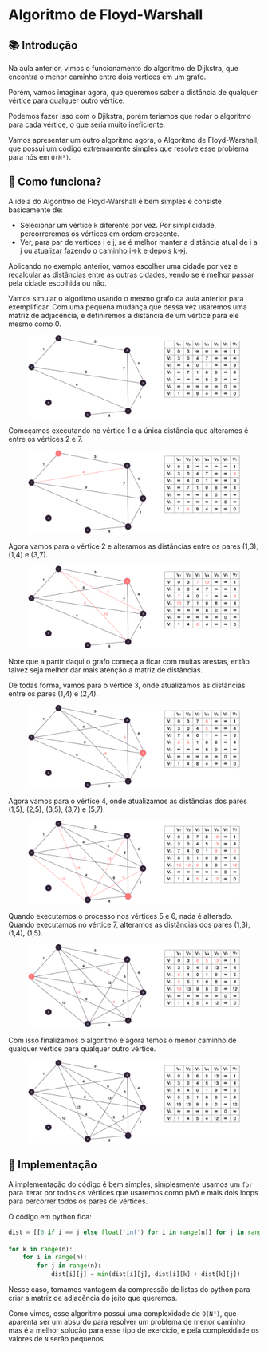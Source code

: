 # Algoritmo de Floyd-Warshall

## 📚 Introdução

Na aula anterior, vimos o funcionamento do algoritmo de Dijkstra, que encontra o menor caminho entre dois vértices em um grafo.

Porém, vamos imaginar agora, que queremos saber a distância de qualquer vértice para qualquer outro vértice.

Podemos fazer isso com o Djikstra, porém teriamos que rodar o algoritmo para cada vértice, o que seria muito ineficiente.

Vamos apresentar um outro algoritmo agora, o Algoritmo de Floyd-Warshall, que possui um código extremamente simples que resolve esse problema para nós em `O(N³)`.

## 🤷 Como funciona?

A ideia do Algoritmo de Floyd-Warshall é bem simples e consiste basicamente de:

- Selecionar um vértice k diferente por vez. Por simplicidade, percorreremos os vértices em ordem crescente.
- Ver, para par de vértices i e j, se é melhor manter a distância atual de i a j ou atualizar fazendo o caminho i→k e depois k→j.

Aplicando no exemplo anterior, vamos escolher uma cidade por vez e recalcular as distâncias entre as outras cidades, vendo se é melhor passar pela cidade escolhida ou não.

Vamos simular o algoritmo usando o mesmo grafo da aula anterior para exemplificar. Com uma pequena mudança que dessa vez usaremos uma matriz de adjacência, e definiremos a distância de um vértice para ele mesmo como 0.

<figure><img src="../assets/flw1.png" alt="primeira imagem do floyd-warshall"><figcaption></figcaption></figure>

Começamos executando no vértice 1 e a única distância que alteramos é entre os vértices 2 e 7.

<figure><img src="../assets/flw2.png" alt="segunda imagem do floyd-warshall"><figcaption></figcaption></figure>

Agora vamos para o vértice 2 e alteramos as distâncias entre os pares (1,3), (1,4) e (3,7).

<figure><img src="../assets/flw3.png" alt="terceira imagem do floyd-warshall"><figcaption></figcaption></figure>

Note que a partir daqui o grafo começa a ficar com muitas arestas, então talvez seja melhor dar mais atenção a matriz de distâncias.

De todas forma, vamos para o vértice 3, onde atualizamos as distâncias entre os pares (1,4) e (2,4).

<figure><img src="../assets/flw4.png" alt="quarta imagem do floyd-warshall"><figcaption></figcaption></figure>

Agora vamos para o vértice 4, onde atualizamos as distâncias dos pares (1,5), (2,5), (3,5), (3,7) e (5,7).

<figure><img src="../assets/flw5.png" alt="quinta imagem do floyd-warshall"><figcaption></figcaption></figure>

Quando executamos o processo nos vértices 5 e 6, nada é alterado. Quando executamos no vértice 7, alteramos as distâncias dos pares (1,3), (1,4), (1,5).

<figure><img src="../assets/flw6.png" alt="sexta imagem do floyd-warshall"><figcaption></figcaption></figure>

Com isso finalizamos o algoritmo e agora temos o menor caminho de qualquer vértice para qualquer outro vértice.

<figure><img src="../assets/flw7.png" alt="sétima imagem do floyd-warshall"><figcaption></figcaption></figure>

## 📝 Implementação

A implementação do código é bem simples, simplesmente usamos um `for` para iterar por todos os vértices que usaremos como pivô e mais dois loops para percorrer todos os pares de vértices.

O código em python fica:

```python
dist = [[0 if i == j else float('inf') for i in range(n)] for j in range(n)]

for k in range(n):
    for i in range(n):
        for j in range(n):
            dist[i][j] = min(dist[i][j], dist[i][k] + dist[k][j])
```

Nesse caso, tomamos vantagem da compressão de listas do python para criar a matriz de adjacência do jeito que queremos.

Como vimos, esse algoritmo possui uma complexidade de `O(N³)`, que aparenta ser um absurdo para resolver um problema de menor caminho, mas é a melhor solução para esse tipo de exercício, e pela complexidade os valores de `N` serão pequenos.
